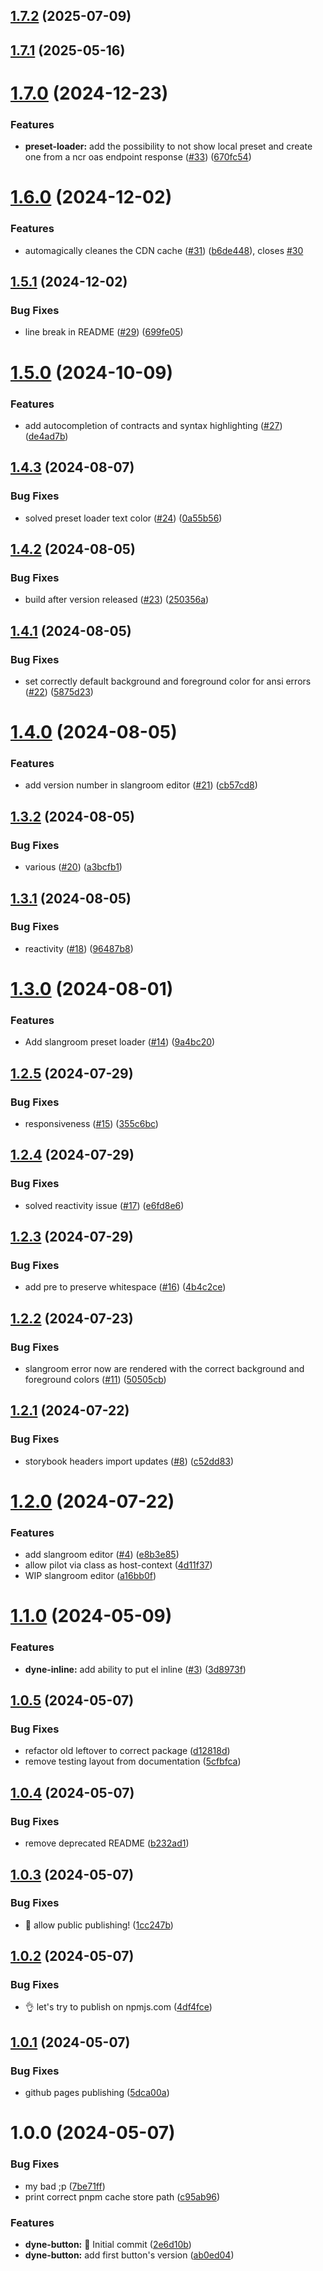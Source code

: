 ## [1.7.2](https://github.com/dyne/components/compare/v1.7.1...v1.7.2) (2025-07-09)

## [1.7.1](https://github.com/dyne/components/compare/v1.7.0...v1.7.1) (2025-05-16)

# [1.7.0](https://github.com/dyne/components/compare/v1.6.0...v1.7.0) (2024-12-23)


### Features

* **preset-loader:** add the possibility to not show local preset and create one from a ncr oas endpoint response ([#33](https://github.com/dyne/components/issues/33)) ([670fc54](https://github.com/dyne/components/commit/670fc54948613ba020b8b87906bf8c5c5da1ba5a))

# [1.6.0](https://github.com/dyne/components/compare/v1.5.1...v1.6.0) (2024-12-02)


### Features

* automagically cleanes the CDN cache ([#31](https://github.com/dyne/components/issues/31)) ([b6de448](https://github.com/dyne/components/commit/b6de44888cda2b8a75c68b1e1727e6fed93e0cad)), closes [#30](https://github.com/dyne/components/issues/30)

## [1.5.1](https://github.com/dyne/components/compare/v1.5.0...v1.5.1) (2024-12-02)


### Bug Fixes

* line break in README ([#29](https://github.com/dyne/components/issues/29)) ([699fe05](https://github.com/dyne/components/commit/699fe05cfd5900e742b2131ca8e22d4c8abc0acd))

# [1.5.0](https://github.com/dyne/components/compare/v1.4.3...v1.5.0) (2024-10-09)


### Features

* add autocompletion of contracts and syntax highlighting ([#27](https://github.com/dyne/components/issues/27)) ([de4ad7b](https://github.com/dyne/components/commit/de4ad7b2f817e571d79e3a6af1d8d7f117c83d8c))

## [1.4.3](https://github.com/dyne/components/compare/v1.4.2...v1.4.3) (2024-08-07)


### Bug Fixes

* solved preset loader text color ([#24](https://github.com/dyne/components/issues/24)) ([0a55b56](https://github.com/dyne/components/commit/0a55b563c124b1eb6cbb7a055f7b1511c02a32aa))

## [1.4.2](https://github.com/dyne/components/compare/v1.4.1...v1.4.2) (2024-08-05)


### Bug Fixes

* build after version released ([#23](https://github.com/dyne/components/issues/23)) ([250356a](https://github.com/dyne/components/commit/250356af5164f2c3ac05831e4e86b03e863eb239))

## [1.4.1](https://github.com/dyne/components/compare/v1.4.0...v1.4.1) (2024-08-05)


### Bug Fixes

* set correctly default background and foreground color for ansi errors ([#22](https://github.com/dyne/components/issues/22)) ([5875d23](https://github.com/dyne/components/commit/5875d23a5814b292573f030ac0155c9bccd5a7ee))

# [1.4.0](https://github.com/dyne/components/compare/v1.3.2...v1.4.0) (2024-08-05)


### Features

* add version number in slangroom editor ([#21](https://github.com/dyne/components/issues/21)) ([cb57cd8](https://github.com/dyne/components/commit/cb57cd8ef39531f6bd14a8bdb23a94f3a8f5077d))

## [1.3.2](https://github.com/dyne/components/compare/v1.3.1...v1.3.2) (2024-08-05)


### Bug Fixes

* various ([#20](https://github.com/dyne/components/issues/20)) ([a3bcfb1](https://github.com/dyne/components/commit/a3bcfb12a304971b6aca4bffa432069fe8da1277))

## [1.3.1](https://github.com/dyne/components/compare/v1.3.0...v1.3.1) (2024-08-05)


### Bug Fixes

* reactivity ([#18](https://github.com/dyne/components/issues/18)) ([96487b8](https://github.com/dyne/components/commit/96487b8544ef5a77bcb50d47332f46a8eaa7ebc9))

# [1.3.0](https://github.com/dyne/components/compare/v1.2.5...v1.3.0) (2024-08-01)


### Features

* Add slangroom preset loader ([#14](https://github.com/dyne/components/issues/14)) ([9a4bc20](https://github.com/dyne/components/commit/9a4bc2078b42a9adc95a73f5fc1d0ae6d14282b1))

## [1.2.5](https://github.com/dyne/components/compare/v1.2.4...v1.2.5) (2024-07-29)


### Bug Fixes

* responsiveness ([#15](https://github.com/dyne/components/issues/15)) ([355c6bc](https://github.com/dyne/components/commit/355c6bc3dcbfbbfd8452a690efd09e319118223f))

## [1.2.4](https://github.com/dyne/components/compare/v1.2.3...v1.2.4) (2024-07-29)


### Bug Fixes

* solved reactivity issue ([#17](https://github.com/dyne/components/issues/17)) ([e6fd8e6](https://github.com/dyne/components/commit/e6fd8e6eb400f03fca0102a60c300cf8a6356c5c))

## [1.2.3](https://github.com/dyne/components/compare/v1.2.2...v1.2.3) (2024-07-29)


### Bug Fixes

* add pre to preserve whitespace ([#16](https://github.com/dyne/components/issues/16)) ([4b4c2ce](https://github.com/dyne/components/commit/4b4c2cefc347f62e0b9f8aa6f73bc86dbe173205))

## [1.2.2](https://github.com/dyne/components/compare/v1.2.1...v1.2.2) (2024-07-23)


### Bug Fixes

* slangroom error now are rendered with the correct background and foreground colors ([#11](https://github.com/dyne/components/issues/11)) ([50505cb](https://github.com/dyne/components/commit/50505cb5112cb7b9eec1d3bed98543a147beb42e))

## [1.2.1](https://github.com/dyne/components/compare/v1.2.0...v1.2.1) (2024-07-22)


### Bug Fixes

* storybook headers import updates ([#8](https://github.com/dyne/components/issues/8)) ([c52dd83](https://github.com/dyne/components/commit/c52dd8349e0093f2f8a318b1cd5ddfb7f54935fe))

# [1.2.0](https://github.com/dyne/components/compare/v1.1.0...v1.2.0) (2024-07-22)


### Features

* add slangroom editor ([#4](https://github.com/dyne/components/issues/4)) ([e8b3e85](https://github.com/dyne/components/commit/e8b3e85e65c9f84cf4bd9735abf1df7988b9c5dc))
* allow pilot via class as host-context ([4d11f37](https://github.com/dyne/components/commit/4d11f3797395719af5eea320acc5378b28e48564))
* WIP slangroom editor ([a16bb0f](https://github.com/dyne/components/commit/a16bb0f27993cc47118a80b79c6534125d3a471f))

# [1.1.0](https://github.com/dyne/components/compare/v1.0.5...v1.1.0) (2024-05-09)


### Features

* **dyne-inline:** add ability to put el inline ([#3](https://github.com/dyne/components/issues/3)) ([3d8973f](https://github.com/dyne/components/commit/3d8973f1ccd3e485e50dac81fee2790884ff92dc))

## [1.0.5](https://github.com/dyne/components/compare/v1.0.4...v1.0.5) (2024-05-07)


### Bug Fixes

* refactor old leftover to correct package ([d12818d](https://github.com/dyne/components/commit/d12818d24a1e54b6292a7cb4211a436594c4ccad))
* remove testing layout from documentation ([5cfbfca](https://github.com/dyne/components/commit/5cfbfca3f6159cec2bc720146ba53c7fb227f724))

## [1.0.4](https://github.com/dyne/components/compare/v1.0.3...v1.0.4) (2024-05-07)


### Bug Fixes

* remove deprecated README ([b232ad1](https://github.com/dyne/components/commit/b232ad15fb5dc81a7fa5527a45b73f0a0c83cc4f))

## [1.0.3](https://github.com/dyne/components/compare/v1.0.2...v1.0.3) (2024-05-07)


### Bug Fixes

* 🤦 allow public publishing! ([1cc247b](https://github.com/dyne/components/commit/1cc247bdb9256e35d5b77b06cc0cd24c72819358))

## [1.0.2](https://github.com/dyne/components/compare/v1.0.1...v1.0.2) (2024-05-07)


### Bug Fixes

* 👌 let's try to publish on npmjs.com ([4df4fce](https://github.com/dyne/components/commit/4df4fce60e47a9c450a8cbeeeaf3f2bff76c1c81))

## [1.0.1](https://github.com/dyne/components/compare/v1.0.0...v1.0.1) (2024-05-07)


### Bug Fixes

* github pages publishing ([5dca00a](https://github.com/dyne/components/commit/5dca00a3b75cd4ff4f47644f6fd3ee4176de2ade))

# 1.0.0 (2024-05-07)


### Bug Fixes

* my bad ;p ([7be71ff](https://github.com/dyne/components/commit/7be71ffe7be95b470431557492dfc399b775d9b0))
* print correct pnpm cache store path ([c95ab96](https://github.com/dyne/components/commit/c95ab96752dd8b266cdecc5db3f64c230efa2ef6))


### Features

* **dyne-button:** 🎉 Initial commit ([2e6d10b](https://github.com/dyne/components/commit/2e6d10bd16343149d2b8ef3e20a49901a6c0a342))
* **dyne-button:** add first button's version ([ab0ed04](https://github.com/dyne/components/commit/ab0ed0445aae4b1a4ab2fe051fa0e09571ada8bb))
